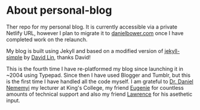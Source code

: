 # About personal-blog
Ther repo for my personal blog. It is currently accessible via a private Netlify URL, however I plan to migrate it to [danielbower.com](https://danielbower.com) once I have completed work on the relaunch.

My blog is built using Jekyll and based on a modified version of [jekyll-simple](https://github.com/wild-flame/jekyll-simple) by [David Lin](https://github.com/wild-flame), thanks David!

This is the fourth time I have re-platformed my blog since launching it in ~2004 using Typepad. Since then I have used Blogger and Tumblr, but this is the first time I have handled all the code myself. I am grateful to [Dr. Daniel Nememyi](https://danielnemenyi.net/) my lecturer at King's College, my friend [Eugenie](https://github.com/eugenierqs) for countless amounts of technical support and also my friend [Lawrence](https://lawrencebrown.eu/) for his asethetic input.
